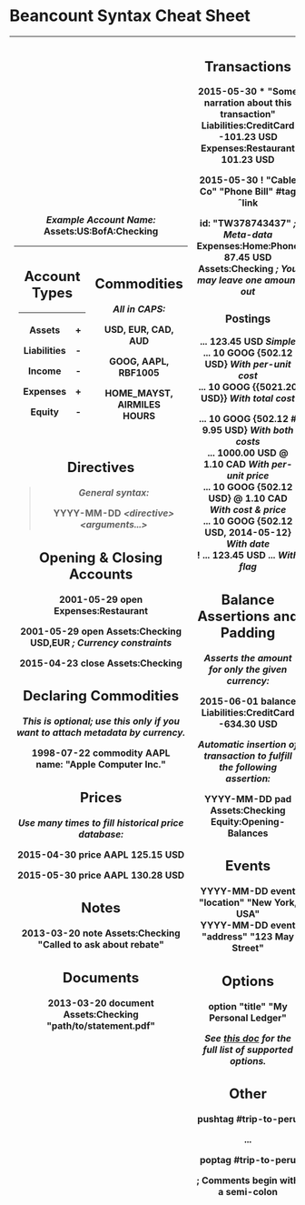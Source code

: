 # Beancount Syntax Cheat Sheet<a id="title"></a>

<table>
<colgroup>
<col style="width: 47%" />
<col style="width: 52%" />
</colgroup>
<thead>
<tr class="header">
<th><p><em>Example Account Name:</em> Assets:US:BofA:Checking</p>
<table>
<colgroup>
<col style="width: 50%" />
<col style="width: 50%" />
</colgroup>
<thead>
<tr class="header">
<th><h2 id="account-types">Account Types<a id="account-types"></a></h2>
<table>
<colgroup>
<col style="width: 60%" />
<col style="width: 39%" />
</colgroup>
<thead>
<tr class="header">
<th><p>Assets</p>
<p>Liabilities</p>
<p>Income</p>
<p>Expenses</p>
<p>Equity</p></th>
<th><p><strong>+</strong></p>
<p><strong>-</strong></p>
<p><strong>-</strong></p>
<p><strong>+</strong></p>
<p><strong>-</strong></p></th>
</tr>
</thead>
<tbody>
</tbody>
</table></th>
<th><h2 id="commodities">Commodities<a id="commodities"></a></h2>
<p><em>All in CAPS:</em></p>
<p>USD, EUR, CAD, AUD</p>
<p>GOOG, AAPL, RBF1005</p>
<p>HOME_MAYST, AIRMILES<br />
HOURS</p></th>
</tr>
</thead>
<tbody>
</tbody>
</table>
<h2 id="directives">Directives<a id="directives"></a></h2>
<blockquote>
<p><em>General syntax:</em></p>
<p><strong>YYYY-MM-DD <em>&lt;directive&gt; &lt;arguments...&gt;</em></strong></p>
</blockquote>
<h2 id="opening-closing-accounts">Opening &amp; Closing Accounts<a id="opening-closing-accounts"></a></h2>
<p>2001-05-29 open Expenses:Restaurant</p>
<p>2001-05-29 open Assets:Checking USD,EUR <em>; Currency constraints</em></p>
<p>2015-04-23 close Assets:Checking</p>
<h2 id="declaring-commodities">Declaring Commodities<a id="declaring-commodities"></a></h2>
<p><em>This is optional; use this only if you want to attach metadata by currency.</em></p>
<p>1998-07-22 commodity AAPL<br />
name: "Apple Computer Inc."</p>
<h2 id="prices">Prices<a id="prices"></a></h2>
<p><em>Use many times to fill historical price database:</em></p>
<p>2015-04-30 price AAPL 125.15 USD</p>
<p>2015-05-30 price AAPL 130.28 USD</p>
<h2 id="notes">Notes<a id="notes"></a></h2>
<p>2013-03-20 note Assets:Checking "Called to ask about rebate"</p>
<h2 id="documents">Documents<a id="documents"></a></h2>
<p>2013-03-20 document Assets:Checking "path/to/statement.pdf"</p></th>
<th><h2 id="transactions">Transactions<a id="transactions"></a></h2>
<p>2015-05-30 * "Some narration about this transaction"<br />
Liabilities:CreditCard -101.23 USD<br />
Expenses:Restaurant 101.23 USD</p>
<p>2015-05-30 ! "Cable Co" "Phone Bill" #tag ˆlink</p>
<p>id: "TW378743437" <em>; Meta-data</em><br />
Expenses:Home:Phone 87.45 USD<br />
Assets:Checking <em>; You may leave one amount out</em></p>
<h3 id="postings">Postings<a id="postings"></a></h3>
<p>... 123.45 USD <em>Simple</em><br />
... 10 GOOG <strong>{502.12 USD}</strong> <em>With per-unit cost<br />
</em> ... 10 GOOG <strong>{{5021.20 USD}}</strong> <em>With total cost</em></p>
<p>... 10 GOOG <strong>{502.12 # 9.95 USD}</strong> <em>With both costs</em><br />
... 1000.00 USD <strong>@ 1.10 CAD</strong> <em>With per-unit price</em><br />
... 10 GOOG {502.12 USD} @ 1.10 CAD <em>With cost &amp; price</em><br />
... 10 GOOG {502.12 USD, <strong>2014-05-12</strong>} <em>With date</em><br />
<strong>!</strong> ... 123.45 USD ... <em>With flag</em></p>
<h2 id="balance-assertions-and-padding">Balance Assertions and Padding<a id="balance-assertions-and-padding"></a></h2>
<p><em>Asserts the amount for only the given currency:</em></p>
<p>2015-06-01 balance Liabilities:CreditCard -634.30 USD</p>
<p><em>Automatic insertion of transaction to fulfill the following assertion:</em></p>
<p>YYYY-MM-DD pad Assets:Checking Equity:Opening-Balances</p>
<h2 id="events">Events<a id="events"></a></h2>
<p>YYYY-MM-DD event "location" "New York, USA"<br />
YYYY-MM-DD event "address" "123 May Street"</p>
<h2 id="options">Options <a id="options"></a></h2>
<p>option "title" "My Personal Ledger"</p>
<p><em>See <a href="beancount_options_reference.md"><u>this doc</u></a> for the full list of supported options.</em></p>
<h2 id="other">Other<a id="other"></a></h2>
<p>pushtag #trip-to-peru</p>
<p>...</p>
<p>poptag #trip-to-peru</p>
<p>; Comments begin with a semi-colon</p></th>
</tr>
</thead>
<tbody>
</tbody>
</table>
